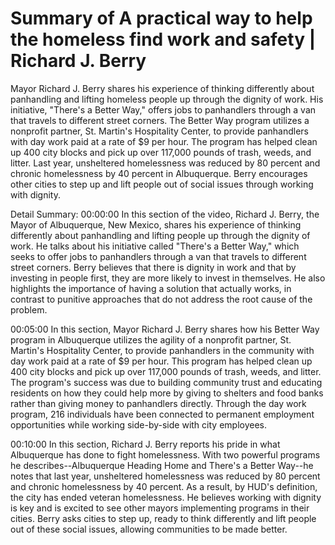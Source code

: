 # Summary of A practical way to help the homeless find work and safety | Richard J. Berry

Mayor Richard J. Berry shares his experience of thinking differently about panhandling and lifting homeless people up through the dignity of work. His initiative, "There's a Better Way," offers jobs to panhandlers through a van that travels to different street corners. The Better Way program utilizes a nonprofit partner, St. Martin's Hospitality Center, to provide panhandlers with day work paid at a rate of $9 per hour. The program has helped clean up 400 city blocks and pick up over 117,000 pounds of trash, weeds, and litter. Last year, unsheltered homelessness was reduced by 80 percent and chronic homelessness by 40 percent in Albuquerque. Berry encourages other cities to step up and lift people out of social issues through working with dignity.

Detail Summary: 
00:00:00
In this section of the video, Richard J. Berry, the Mayor of Albuquerque, New Mexico, shares his experience of thinking differently about panhandling and lifting people up through the dignity of work. He talks about his initiative called "There's a Better Way," which seeks to offer jobs to panhandlers through a van that travels to different street corners. Berry believes that there is dignity in work and that by investing in people first, they are more likely to invest in themselves. He also highlights the importance of having a solution that actually works, in contrast to punitive approaches that do not address the root cause of the problem.

00:05:00
In this section, Mayor Richard J. Berry shares how his Better Way program in Albuquerque utilizes the agility of a nonprofit partner, St. Martin's Hospitality Center, to provide panhandlers in the community with day work paid at a rate of $9 per hour. This program has helped clean up 400 city blocks and pick up over 117,000 pounds of trash, weeds, and litter. The program's success was due to building community trust and educating residents on how they could help more by giving to shelters and food banks rather than giving money to panhandlers directly. Through the day work program, 216 individuals have been connected to permanent employment opportunities while working side-by-side with city employees.

00:10:00
In this section, Richard J. Berry reports his pride in what Albuquerque has done to fight homelessness. With two powerful programs he describes--Albuquerque Heading Home and There's a Better Way--he notes that last year, unsheltered homelessness was reduced by 80 percent and chronic homelessness by 40 percent. As a result, by HUD's definition, the city has ended veteran homelessness. He believes working with dignity is key and is excited to see other mayors implementing programs in their cities. Berry asks cities to step up, ready to think differently and lift people out of these social issues, allowing communities to be made better.

